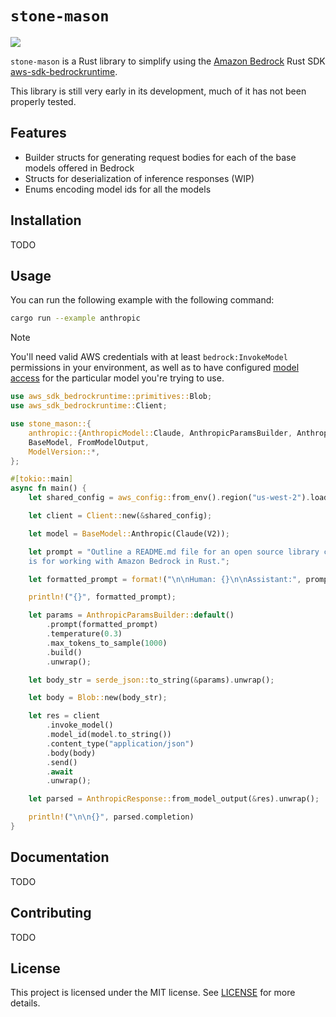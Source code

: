 # `stone-mason`

![](https://github.com/nated0g/hematite/actions/workflows/rust.yml/badge.svg)

`stone-mason` is a Rust library to simplify using the [Amazon Bedrock](https://aws.amazon.com/bedrock/) Rust SDK 
[aws-sdk-bedrockruntime](https://docs.rs/aws-sdk-bedrockruntime/latest/aws_sdk_bedrockruntime/).

This library is still very early in its development, much of it has not been properly tested.

## Features

- Builder structs for generating request bodies for each of the base models offered in Bedrock 
- Structs for deserialization of inference responses (WIP)
- Enums encoding model ids for all the models

## Installation

TODO

## Usage

You can run the following example with the following command:

```bash
cargo run --example anthropic
```

> [!NOTE]
> You'll need valid AWS credentials with at least `bedrock:InvokeModel` permissions in your environment, as well as to
> have configured [model access](https://docs.aws.amazon.com/bedrock/latest/userguide/model-access.html) for the particular 
> model you're trying to use.


```rust
use aws_sdk_bedrockruntime::primitives::Blob;
use aws_sdk_bedrockruntime::Client;

use stone_mason::{
    anthropic::{AnthropicModel::Claude, AnthropicParamsBuilder, AnthropicResponse},
    BaseModel, FromModelOutput,
    ModelVersion::*,
};

#[tokio::main]
async fn main() {
    let shared_config = aws_config::from_env().region("us-west-2").load().await;

    let client = Client::new(&shared_config);

    let model = BaseModel::Anthropic(Claude(V2));

    let prompt = "Outline a README.md file for an open source library called stone-mason, which \
    is for working with Amazon Bedrock in Rust.";

    let formatted_prompt = format!("\n\nHuman: {}\n\nAssistant:", prompt);

    println!("{}", formatted_prompt);

    let params = AnthropicParamsBuilder::default()
        .prompt(formatted_prompt)
        .temperature(0.3)
        .max_tokens_to_sample(1000)
        .build()
        .unwrap();

    let body_str = serde_json::to_string(&params).unwrap();

    let body = Blob::new(body_str);

    let res = client
        .invoke_model()
        .model_id(model.to_string())
        .content_type("application/json")
        .body(body)
        .send()
        .await
        .unwrap();

    let parsed = AnthropicResponse::from_model_output(&res).unwrap();

    println!("\n\n{}", parsed.completion)
}
```

## Documentation

TODO

## Contributing

TODO

## License

This project is licensed under the MIT license. See [LICENSE](LICENSE) for more details.
